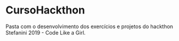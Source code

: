 # CursoHackthon


Pasta com o desenvolvimento dos exercícios e projetos do hackthon Stefanini 2019 - Code Like a Girl. 

